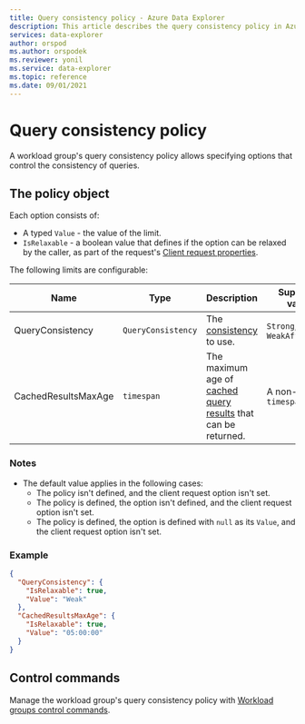 ```yaml
---
title: Query consistency policy - Azure Data Explorer
description: This article describes the query consistency policy in Azure Data Explorer.
services: data-explorer
author: orspod
ms.author: orspodek
ms.reviewer: yonil
ms.service: data-explorer
ms.topic: reference
ms.date: 09/01/2021
---
```

# Query consistency policy

A workload group's query consistency policy allows specifying options that control the consistency of queries.

## The policy object

Each option consists of:

* A typed `Value` - the value of the limit.
* `IsRelaxable` - a boolean value that defines if the option can be relaxed by the caller, as part of the request's [Client request properties](../api/netfx/request-properties.md).

The following limits are configurable:

| Name                   | Type                 | Description                                                                                      | Supported values                           | Default value | Matching client request property |
|------------------------|----------------------|--------------------------------------------------------------------------------------------------|--------------------------------------------|---------------|----------------------------------|
| QueryConsistency     | `QueryConsistency` | The [consistency](../concepts/queryconsistency.md) to use.                                       | `Strong`, `Weak`, or `WeakAffinitized`     | `Strong`      | `queryconsistency`               |
| CachedResultsMaxAge    | `timespan`           | The maximum age of [cached query results](../query/query-results-cache.md) that can be returned. | A non-negative `timespan`                  | `null`        | `query_results_cache_max_age`    |

### Notes

* The default value applies in the following cases:
  * The policy isn't defined, and the client request option isn't set.
  * The policy is defined, the option isn't defined, and the client request option isn't set.
  * The policy is defined, the option is defined with `null` as its `Value`, and the client request option isn't set.

### Example

```json
{
  "QueryConsistency": {
    "IsRelaxable": true,
    "Value": "Weak"
  },
  "CachedResultsMaxAge": {
    "IsRelaxable": true,
    "Value": "05:00:00"
  }
}
```

## Control commands

Manage the workload group's query consistency policy with [Workload groups control commands](workload-groups-commands.md).
